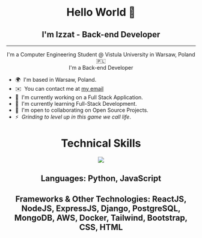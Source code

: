 <h1 align="center">Hello World 👋</h1>
<h2 align="center">I'm Izzat - Back-end Developer</h2>

------------------------

<p align="center">
I'm a Computer Engineering Student @ Vistula University in Warsaw, Poland 🇵🇱
  <br/>
I'm a Back-end Developer
</p>
  
* 🌍  I'm based in Warsaw, Poland.
* ✉️  You can contact me at [my email](mailto:izzatcodes@gmail.com)
* 🚀  I'm currently working on a Full Stack Application.
* 🧠  I'm currently learning Full-Stack Development.
* 🤝  I'm open to collaborating on Open Source Projects.
* ⚡  _Grinding to level up in this game we call life_.

<h1 align="center">Technical Skills</h1>

<p align="center">
  <a href="https://skillicons.dev">
    <img src="https://skillicons.dev/icons?i=py,js,react,nodejs,express,django,postgres,mongodb,aws,docker,tailwind,bootstrap,css,html" />
  </a>
</p>

<h2 align="center">Languages: Python, JavaScript</h2>
<h2 align="center">Frameworks & Other Technologies: ReactJS, NodeJS, ExpressJS, Django, PostgreSQL, MongoDB, AWS, Docker, Tailwind, Bootstrap, CSS, HTML</h2>
